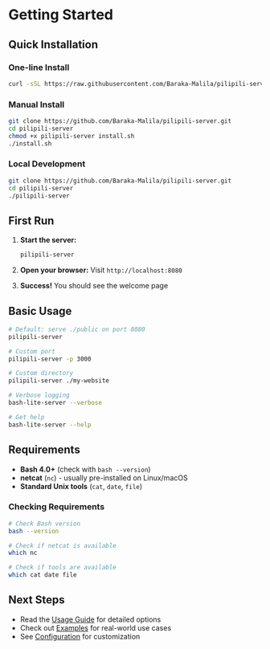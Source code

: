 # Getting Started

## Quick Installation

### One-line Install
```bash
curl -sSL https://raw.githubusercontent.com/Baraka-Malila/pilipili-server/main/install.sh | bash
```

### Manual Install
```bash
git clone https://github.com/Baraka-Malila/pilipili-server.git
cd pilipili-server
chmod +x pilipili-server install.sh
./install.sh
```

### Local Development
```bash
git clone https://github.com/Baraka-Malila/pilipili-server.git
cd pilipili-server
./pilipili-server
```

## First Run

1. **Start the server:**
   ```bash
   pilipili-server
   ```

2. **Open your browser:**
   Visit `http://localhost:8080`

3. **Success!**
   You should see the welcome page

## Basic Usage

```bash
# Default: serve ./public on port 8080
pilipili-server

# Custom port
pilipili-server -p 3000

# Custom directory
pilipili-server ./my-website

# Verbose logging
bash-lite-server --verbose

# Get help
bash-lite-server --help
```

## Requirements

- **Bash 4.0+** (check with `bash --version`)
- **netcat** (`nc`) - usually pre-installed on Linux/macOS
- **Standard Unix tools** (`cat`, `date`, `file`)

### Checking Requirements
```bash
# Check Bash version
bash --version

# Check if netcat is available
which nc

# Check if tools are available
which cat date file
```

## Next Steps

- Read the [Usage Guide](usage.md) for detailed options
- Check out [Examples](examples.md) for real-world use cases
- See [Configuration](configuration.md) for customization
